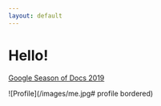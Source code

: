```yaml
---
layout: default
---
```


# Hello!

[Google Season of Docs 2019](https://knoll-alex.github.io/pages/gsoc-2019.html)

![Profile](/images/me.jpg# profile bordered)
